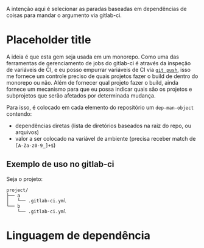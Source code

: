  A intenção aqui é selecionar as paradas baseadas em dependências de coisas
 para mandar o argumento via gitlab-ci.

# Placeholder title

A ideia é que esta gem seja usada em um monorepo. Como uma das ferramentas
de gerenciamento de jobs do gitlab-ci é através da inspeção de variáveis de CI,
e eu posso empurrar variáveis de CI via [`git push`](https://docs.gitlab.com/ee/user/project/push_options.html),
isso me fornece um controle preciso de quais projetos fazer o build de dentro
do monorepo ou não. Além de fornecer qual projeto fazer o build, ainda fornece
um mecanismo para que eu possa indicar quais são os projetos e subprojetos que
serão afetados por determinada mudança.

Para isso, é colocado em cada elemento do repositório um `dep-man-object` contendo:

- dependências diretas (lista de diretórios baseados na raiz do repo, ou arquivos)
- valor a ser colocado na variável de ambiente (precisa receber match de `[A-Za-z0-9_]+$`)

## Exemplo de uso no gitlab-ci

Seja o projeto:

```
project/
├── a
│   └── .gitlab-ci.yml
└── b
    └── .gitlab-ci.yml
```

# Linguagem de dependência